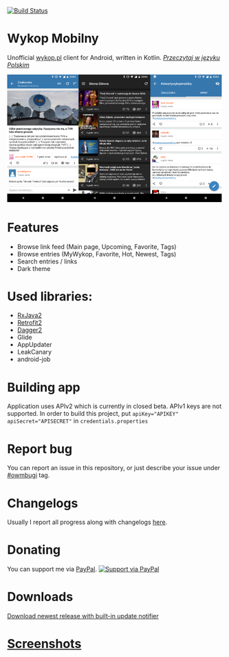 [![Build Status](https://travis-ci.org/feelfreelinux/WykopMobilny.svg?branch=master)](https://travis-ci.org/feelfreelinux/WykopMobilny)
# Wykop Mobilny
Unofficial [wykop.pl](https://wykop.pl) client for Android, written in Kotlin.
_[Przeczytaj w języku Polskim](README.pl.md)_

<img src="screenshots/link_details_light.png" height="33%" width="33%"><img src="screenshots/mainpage_dark.png" height="33%" width="33%"><img src="screenshots/tag_light.png" height="33%" width="33%">
# Features
- Browse link feed (Main page, Upcoming, Favorite, Tags)
- Browse entries (MyWykop, Favorite, Hot, Newest, Tags)
- Search entries / links
- Dark theme
# Used libraries:
- [RxJava2](https://github.com/ReactiveX/RxJava)
- [Retrofit2](https://github.com/square/retrofit)
- [Dagger2](https://github.com/google/dagger)
- Glide
- AppUpdater
- LeakCanary
- android-job
# Building app
Application uses APIv2 which is currently in closed beta. APIv1 keys are not supported. In order to build this project, put `apiKey="APIKEY" apiSecret="APISECRET"` in `credentials.properties`
# Report bug
You can report an issue in this repository, or just describe your issue under [#owmbugi](https://wykop.pl/tag/owmbugi) tag.

# Changelogs
Usually I report all progress along with changelogs [here](https://wykop.pl/tag/otwartywykopmobilny).

# Donating
You can support me via [PayPal](https://www.paypal.me/WykopMobilny/).
[![Support via PayPal](https://cdn.rawgit.com/twolfson/paypal-github-button/1.0.0/dist/button.svg)](https://www.paypal.me/WykopMobilny/)

# Downloads
[Download newest release with built-in update notifier](https://github.com/feelfreelinux/WykopMobilny/releases/latest)
# [Screenshots](https://github.com/feelfreelinux/WykopMobilny/tree/master/screenshots)
